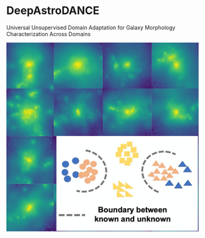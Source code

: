 # DeepAstroDANCE
Universal Unsupervised Domain Adaptation for Galaxy Morphology Characterization Across Domains

![](images/astro_dance.png)
